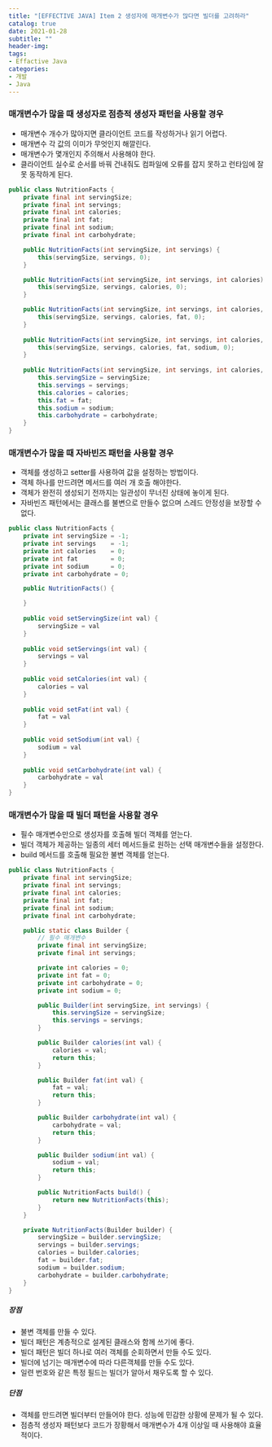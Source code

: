 ```yaml
---
title: "[EFFECTIVE JAVA] Item 2 생성자에 매개변수가 많다면 빌더를 고려하라"
catalog: true
date: 2021-01-28
subtitle: ""
header-img:
tags:
- Effactive Java
categories:
- 개발
- Java
---
```



### 매개변수가 많을 때 생성자로 점층적 생성자 패턴을 사용할 경우
- 매개변수 개수가 많아지면 클라이언트 코드를 작성하거나 읽기 어렵다.
- 매개변수 각 값의 이미가 무엇인지 해깔린다.
- 매개변수가 몇개인지 주의해서 사용해야 한다.
- 클라이언트 실수로 순서를 바꿔 건내줘도 컴파일에 오류를 잡지 못하고 런타임에 잘못 동작하게 된다.

```java
public class NutritionFacts {
    private final int servingSize;
    private final int servings;
    private final int calories;
    private final int fat;
    private final int sodium;
    private final int carbohydrate;

    public NutritionFacts(int servingSize, int servings) {
        this(servingSize, servings, 0);
    }

    public NutritionFacts(int servingSize, int servings, int calories) {
        this(servingSize, servings, calories, 0);
    }

    public NutritionFacts(int servingSize, int servings, int calories, int fat) {
        this(servingSize, servings, calories, fat, 0);
    }
    
    public NutritionFacts(int servingSize, int servings, int calories, int fat, int sodium) {
        this(servingSize, servings, calories, fat, sodium, 0);
    }
    
    public NutritionFacts(int servingSize, int servings, int calories, int fat, int sodium, int carbohydrate) {
        this.servingSize = servingSize;
        this.servings = servings;
        this.calories = calories;
        this.fat = fat;
        this.sodium = sodium;
        this.carbohydrate = carbohydrate;
    }
}

```

### 매개변수가 많을 때 자바빈즈 패턴을 사용할 경우 
- 객체를 생성하고 setter를 사용하여 값을 설정하는 방법이다.
- 객체 하나를 만드려면 메서드를 여러 개 호출 해야한다.
- 객체가 완전히 생성되기 전까지는 일관성이 무너진 상태에 놓이게 된다.
- 자바빈즈 패턴에서는 클래스를 불변으로 만들수 없으며 스레드 안정성을 보장할 수 없다.


```java
public class NutritionFacts {
    private int servingSize = -1;
    private int servings    = -1;
    private int calories    = 0;
    private int fat         = 0;
    private int sodium      = 0;
    private int carbohydrate = 0;

    public NutritionFacts() {

    }
    
    public void setServingSize(int val) {
        servingSize = val
    }
    
    public void setServings(int val) {
        servings = val
    }
    
    public void setCalories(int val) {
        calories = val
    }
    
    public void setFat(int val) {
        fat = val
    }
    
    public void setSodium(int val) {
        sodium = val
    }
    
    public void setCarbohydrate(int val) {
        carbohydrate = val
    }
}
```


### 매개변수가 많을 때 빌더 패턴을 사용할 경우 
- 필수 매개변수만으로 생성자를 호출해 빌더 객체를 얻는다.
- 빌더 객체가 제공하는 일종의 세터 메서드들로 원하는 선택 매개변수들을 설정한다.
- build 메서드를 호출해 필요한 불변 객체를 얻는다.

```java
public class NutritionFacts {
	private final int servingSize;
	private final int servings;
	private final int calories;
	private final int fat;
	private final int sodium;
	private final int carbohydrate;

	public static class Builder {
        // 필수 매개변수    
		private final int servingSize;
		private final int servings;

		private int calories = 0;
		private int fat = 0;
		private int carbohydrate = 0;
		private int sodium = 0;

		public Builder(int servingSize, int servings) {
			this.servingSize = servingSize;
			this.servings = servings;
		}

		public Builder calories(int val) {
			calories = val;
			return this;
		}

		public Builder fat(int val) {
			fat = val;
			return this;
		}

		public Builder carbohydrate(int val) {
			carbohydrate = val;
			return this;
		}

		public Builder sodium(int val) {
			sodium = val;
			return this;
		}

		public NutritionFacts build() {
			return new NutritionFacts(this);
		}
	}

	private NutritionFacts(Builder builder) {
		servingSize = builder.servingSize;
		servings = builder.servings;
		calories = builder.calories;
		fat = builder.fat;
		sodium = builder.sodium;
		carbohydrate = builder.carbohydrate;
	}
}
```

##### 장점 
- 불변 객체를 만들 수 있다.
- 빌더 패턴은 계층적으로 설계된 클래스와 함께 쓰기에 좋다.
- 빌더 패턴은 빌더 하나로 여러 객체를 순회하면서 만들 수도 있다.
- 빌더에 넘기는 매개변수에 따라 다른객체를 만들 수도 있다.
- 일련 번호와 같은 특정 필드는 빌더가 알아서 채우도록 할 수 있다.

##### 단점 
- 객체를 만드려면 빌더부터 만들어야 한다. 성능에 민감한 상황에 문제가 될 수 있다.
-  점층적 생성자 패턴보다 코드가 장황해서 매개변수가 4개 이상일 때 사용해야 효율적이다.